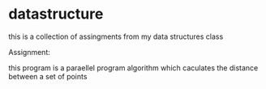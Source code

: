 datastructure
=============
this is a collection of assingments from my data structures class 

Assignment:

this program is a paraellel program algorithm which caculates the distance between a set of points


